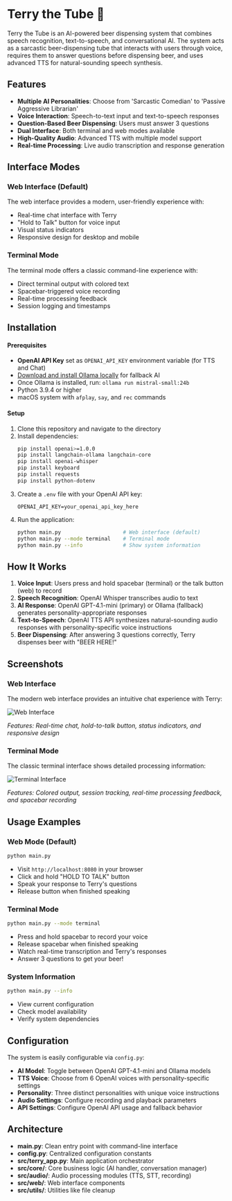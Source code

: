 # Terry the Tube 🍺

Terry the Tube is an AI-powered beer dispensing system that combines speech recognition, text-to-speech, and conversational AI. The system acts as a sarcastic beer-dispensing tube that interacts with users through voice, requires them to answer questions before dispensing beer, and uses advanced TTS for natural-sounding speech synthesis.

## Features

- **Multiple AI Personalities**: Choose from 'Sarcastic Comedian' to 'Passive Aggressive Librarian'
- **Voice Interaction**: Speech-to-text input and text-to-speech responses
- **Question-Based Beer Dispensing**: Users must answer 3 questions
- **Dual Interface**: Both terminal and web modes available
- **High-Quality Audio**: Advanced TTS with multiple model support
- **Real-time Processing**: Live audio transcription and response generation

## Interface Modes

### Web Interface (Default)
The web interface provides a modern, user-friendly experience with:
- Real-time chat interface with Terry
- "Hold to Talk" button for voice input
- Visual status indicators
- Responsive design for desktop and mobile

### Terminal Mode
The terminal mode offers a classic command-line experience with:
- Direct terminal output with colored text
- Spacebar-triggered voice recording
- Real-time processing feedback
- Session logging and timestamps

## Installation

#### Prerequisites
- **OpenAI API Key** set as `OPENAI_API_KEY` environment variable (for TTS and Chat)
- [Download and install Ollama locally](https://ollama.com/download) for fallback AI
- Once Ollama is installed, run: `ollama run mistral-small:24b`
- Python 3.9.4 or higher
- macOS system with `afplay`, `say`, and `rec` commands

#### Setup
1. Clone this repository and navigate to the directory
2. Install dependencies:
   ```bash
   pip install openai>=1.0.0
   pip install langchain-ollama langchain-core
   pip install openai-whisper
   pip install keyboard
   pip install requests
   pip install python-dotenv
   ```
3. Create a `.env` file with your OpenAI API key:
   ```
   OPENAI_API_KEY=your_openai_api_key_here
   ```
4. Run the application:
   ```bash
   python main.py                    # Web interface (default)
   python main.py --mode terminal    # Terminal mode
   python main.py --info             # Show system information
   ```

## How It Works

1. **Voice Input**: Users press and hold spacebar (terminal) or the talk button (web) to record
2. **Speech Recognition**: OpenAI Whisper transcribes audio to text
3. **AI Response**: OpenAI GPT-4.1-mini (primary) or Ollama (fallback) generates personality-appropriate responses
4. **Text-to-Speech**: OpenAI TTS API synthesizes natural-sounding audio responses with personality-specific voice instructions
5. **Beer Dispensing**: After answering 3 questions correctly, Terry dispenses beer with "BEER HERE!"

## Screenshots

### Web Interface
The modern web interface provides an intuitive chat experience with Terry:

![Web Interface](https://github.com/user-attachments/assets/terry-web-interface.png)

*Features: Real-time chat, hold-to-talk button, status indicators, and responsive design*

### Terminal Mode
The classic terminal interface shows detailed processing information:

![Terminal Interface](https://github.com/user-attachments/assets/terry-terminal-interface.png)

*Features: Colored output, session tracking, real-time processing feedback, and spacebar recording*

## Usage Examples

### Web Mode (Default)
```bash
python main.py
```
- Visit `http://localhost:8080` in your browser
- Click and hold "HOLD TO TALK" button
- Speak your response to Terry's questions
- Release button when finished speaking

### Terminal Mode
```bash
python main.py --mode terminal
```
- Press and hold spacebar to record your voice
- Release spacebar when finished speaking
- Watch real-time transcription and Terry's responses
- Answer 3 questions to get your beer!

### System Information
```bash
python main.py --info
```
- View current configuration
- Check model availability
- Verify system dependencies

## Configuration

The system is easily configurable via `config.py`:
- **AI Model**: Toggle between OpenAI GPT-4.1-mini and Ollama models
- **TTS Voice**: Choose from 6 OpenAI voices with personality-specific settings
- **Personality**: Three distinct personalities with unique voice instructions
- **Audio Settings**: Configure recording and playback parameters
- **API Settings**: Configure OpenAI API usage and fallback behavior

## Architecture

- **main.py**: Clean entry point with command-line interface
- **config.py**: Centralized configuration constants
- **src/terry_app.py**: Main application orchestrator
- **src/core/**: Core business logic (AI handler, conversation manager)
- **src/audio/**: Audio processing modules (TTS, STT, recording)
- **src/web/**: Web interface components
- **src/utils/**: Utilities like file cleanup
